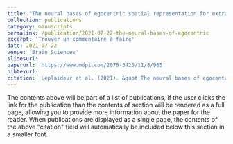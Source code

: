 ```yaml
---
title: "The neural bases of egocentric spatial representation for extracorporeal and corporeal tasks: An fMRI study"
collection: publications
category: manuscripts
permalink: /publication/2021-07-22-the-neural-bases-of-egocentric
excerpt: 'Trouver un commentaire à faire'
date: 2021-07-22
venue: 'Brain Sciences'
slidesurl: 
paperurl: 'https://www.mdpi.com/2076-3425/11/8/963'
bibtexurl: 
citation: 'Leplaideur et al. (2021). &quot;The neural bases of egocentric spatial representation for extracorporeal and corporeal tasks: An fMRI study.&quot; <i>Cortex </i>. 11(8).'
---
```

The contents above will be part of a list of publications, if the user clicks the link for the publication than the contents of section will be rendered as a full page, allowing you to provide more information about the paper for the reader. When publications are displayed as a single page, the contents of the above "citation" field will automatically be included below this section in a smaller font.

